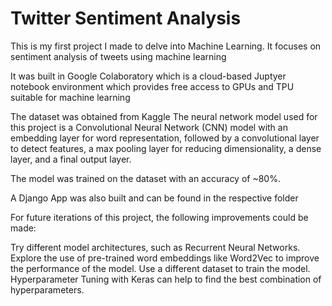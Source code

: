 # Twitter Sentiment Analysis

This is my first project I made to delve into Machine Learning. It focuses on sentiment analysis of tweets using machine learning

It was built in Google Colaboratory which is a cloud-based Juptyer notebook environment which provides free access to GPUs and TPU suitable for machine learning

The dataset was obtained from Kaggle
The neural network model used for this project is a Convolutional Neural Network (CNN)  model with an embedding layer for word representation, followed by a convolutional layer to detect features, a max pooling layer for reducing dimensionality, a dense layer, and a final output layer.

The model was trained on the dataset with an accuracy of ~80%.

A Django App was also built and can be found in the respective folder

For future iterations of this project, the following improvements could be made:

Try different model architectures, such as Recurrent Neural Networks.
Explore the use of pre-trained word embeddings like Word2Vec to improve the performance of the model.
Use a different dataset to train the model.
Hyperparameter Tuning with Keras can help to find the best combination of hyperparameters.
